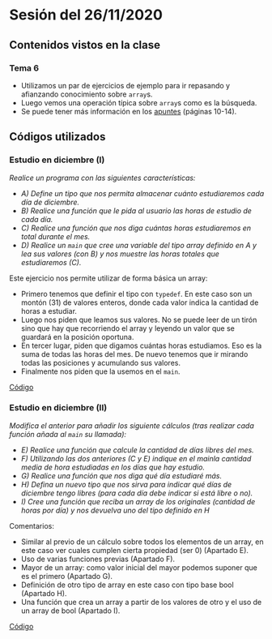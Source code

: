 # Sesión del 26/11/2020

## Contenidos vistos en la clase

### Tema 6
* Utilizamos un par de ejercicios de ejemplo para ir repasando y afianzando conocimiento sobre `array`s.
* Luego vemos una operación típica sobre `array`s como es la búsqueda.
* Se puede tener más información en los [apuntes](https://eii.cv.uma.es/pluginfile.php/233727/mod_resource/content/2/Tema%206.pdf) (páginas 10-14).
  
## Códigos utilizados

### Estudio en diciembre (I)
*Realice un programa con las siguientes características:*
* *A) Define un tipo que nos permita almacenar cuánto estudiaremos cada día de diciembre.*
* *B) Realice una función que le pida al usuario las horas de estudio de cada día.*
* *C) Realice una función que nos diga cuántas horas estudiaremos en total durante el mes.*
* *D) Realice un `main` que cree una variable del tipo array definido en A y lea sus valores (con B) y nos muestre las horas totales que estudiaremos (C).*

Este ejercicio nos permite utilizar de forma básica un array:
* Primero tenemos que definir el tipo con `typedef`. En este caso son un montón (31) de valores enteros, donde cada valor indica la cantidad de horas a estudiar.
* Luego nos piden que leamos sus valores. No se puede leer de un tirón sino que hay que recorriendo el array y leyendo un valor que se guardará en la posición oportuna.
* En tercer lugar, piden que digamos cuántas horas estudiamos. Eso es la suma de todas las horas del mes. De nuevo tenemos que ir mirando todas las posiciones y acumulando sus valores.
* Finalmente nos piden que la usemos en el `main`.

[Código](sesion25.11.20/diciembreI.cpp)

### Estudio en diciembre (II)
*Modifica el anterior para añadir los siguiente cálculos (tras realizar cada función añada al `main` su llamada):*
* *E) Realice una función que calcule la cantidad de días libres del mes.*
* *F) Utilizando las dos anteriores (C y E) indique en el mainla cantidad media de hora estudiadas en los días que hay estudio.*
* *G) Realice una función que nos diga qué día estudiaré más.* 
* *H) Defina un nuevo tipo que nos sirva para indicar qué días de diciembre tengo libres (para cada día debe indicar si está libre o no).*
* *I) Cree una función que reciba un array de los originales (cantidad de horas por día) y nos devuelva uno del tipo definido en H*

Comentarios:
* Similar al previo de un cálculo sobre todos los elementos de un array, en este caso ver cuales cumplen cierta propiedad (ser 0) (Apartado E).
* Uso de varias funciones previas (Apartado F).
* Mayor de un array: como valor inicial del mayor podemos suponer que es el primero (Apartado G).
* Definición de otro tipo de array en este caso con tipo base bool (Apartado H).
* Una función que crea un array a partir de los valores de otro y el uso de un array de bool (Apartado I).

[Código](sesion25.11.20/diciembreII.cpp)


